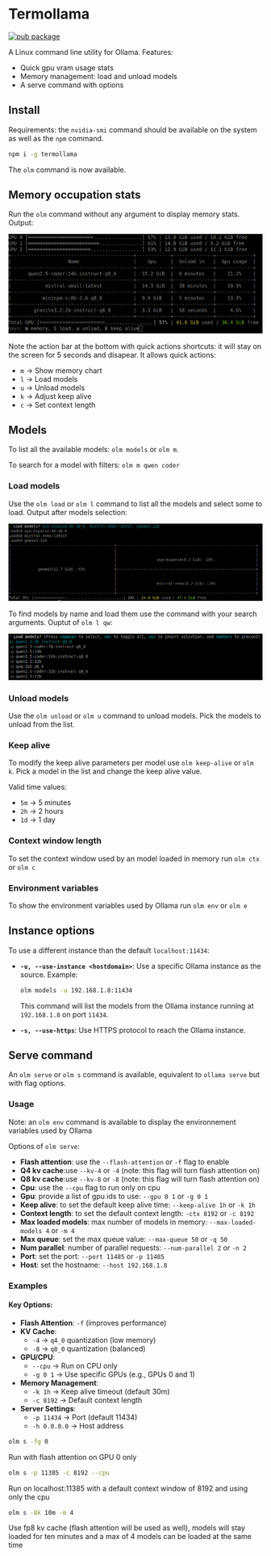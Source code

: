 # Termollama

[![pub package](https://img.shields.io/npm/v/termollama)](https://www.npmjs.com/package/termollama)

A Linux command line utility for Ollama. Features:

- Quick gpu vram usage stats
- Memory management: load and unload models
- A serve command with options

## Install

Requirements: the `nvidia-smi` command should be available on the system
as well as the `npm` command.

```bash
npm i -g termollama
```

The `olm` command is now available.

## Memory occupation stats

Run the `olm` command without any argument to display memory stats. Output:

![](doc/img/stats.png)

Note the action bar at the bottom with quick actions shortcuts: it will stay
on the screen for 5 seconds and disapear. It allows quick actions:
- `m` → Show memory chart
- `l` → Load models
- `u` → Unload models
- `k` → Adjust keep alive
- `c` → Set context length

## Models

To list all the available models: `olm models` or `olm m`.

To search for a model with filters: `olm m qwen coder`

### Load models

Use the `olm load` or `olm l` command to list all the models and select some to load. Output after models selection:

![](doc/img/load.png)

To find models by name and load them use the command with your search arguments. Ouptut of
`olm l qw`:

![](doc/img/search.png)

### Unload models

Use the `olm unload` or `olm u` command to unload models. Pick the models to unload from the list.

### Keep alive

To modify the keep alive parameters per model use `olm keep-alive` or `olm k`. Pick a model in the list
and change the keep alive value.

Valid time values:
- `5m` → 5 minutes
- `2h` → 2 hours
- `1d` → 1 day

### Context window length

To set the context window used by an model loaded in memory run `olm ctx` or `olm c`

### Environment variables

To show the environment variables used by Ollama run `olm env` or `olm e`

## Instance options

To use a different instance than the default `localhost:11434`:

- **`-u, --use-instance <hostdomain>`**: Use a specific Ollama instance as the source. Example:
  ```bash
  olm models -u 192.168.1.8:11434
  ```
  This command will list the models from the Ollama instance running at `192.168.1.8` on port `11434`.

- **`-s, --use-https`**: Use HTTPS protocol to reach the Ollama instance.

## Serve command

An `olm serve` or `olm s` command is available, equivalent to `ollama serve` but with flag options.

### Usage

Note: an `olm env` command is available to display the environnement variables
used by Ollama

Options of `olm serve`:

- **Flash attention**: use the `--flash-attention` or `-f` flag to enable
- **Q4 kv cache**:use `--kv-4` or `-4` (note: this flag will turn flash attention on)
- **Q8 kv cache**:use `--kv-8` or `-8` (note: this flag will turn flash attention on)
- **Cpu**: use the `--cpu` flag to run only on cpu
- **Gpu**: provide a list of gpu ids to use: `--gpu 0 1` or `-g 0 1`
- **Keep alive**: to set the default keep alive time: `--keep-alive 1h` or `-k 1h`
- **Context length**: to set the default context length: `-ctx 8192` or `-c 8192`
- **Max loaded models**: max number of models in memory: `--max-loaded-models 4` or `-m 4`
- **Max queue**: set the max queue value: `--max-queue 50` or `-q 50`
- **Num parallel**: number of parallel requests: `--num-parallel 2` or `-n 2`
- **Port**: set the port: `--port 11485` or `-p 11485`
- **Host**: set the hostname: `--host 192.168.1.8`

### Examples

#### Key Options:
- **Flash Attention**: `-f` (improves performance)
- **KV Cache**: 
  - `-4` → `q4_0` quantization (low memory)
  - `-8` → `q8_0` quantization (balanced)
- **GPU/CPU**:
  - `--cpu` → Run on CPU only
  - `-g 0 1` → Use specific GPUs (e.g., GPUs 0 and 1)
- **Memory Management**:
  - `-k 1h` → Keep alive timeout (default 30m)
  - `-c 8192` → Default context length
- **Server Settings**:
  - `-p 11434` → Port (default 11434)
  - `-h 0.0.0.0` → Host address

```bash
olm s -fg 0
```

Run with flash attention on GPU 0 only

```bash
olm s -p 11385 -c 8192 --cpu
```

Run on localhost:11385 with a default context window of 8192 and using only the cpu


```bash
olm s -8k 10m -m 4
```

Use fp8 kv cache (flash attention will be used as well), models will stay loaded for ten minutes
and a max of 4 models can be loaded at the same time